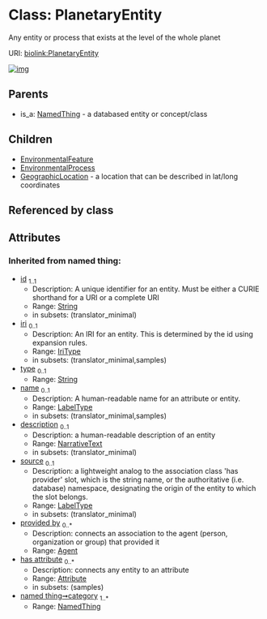 
# Class: PlanetaryEntity


Any entity or process that exists at the level of the whole planet

URI: [biolink:PlanetaryEntity](https://w3id.org/biolink/vocab/PlanetaryEntity)


[![img](https://yuml.me/diagram/nofunky;dir:TB/class/[PlanetaryEntity&#124;id(i):string;iri(i):iri_type%20%3F;type(i):string%20%3F;name(i):label_type%20%3F;description(i):narrative_text%20%3F;source(i):label_type%20%3F]^-[GeographicLocation],[PlanetaryEntity]^-[EnvironmentalProcess],[PlanetaryEntity]^-[EnvironmentalFeature],[NamedThing]^-[PlanetaryEntity],[NamedThing],[GeographicLocation],[EnvironmentalProcess],[EnvironmentalFeature],[Attribute],[Agent])](https://yuml.me/diagram/nofunky;dir:TB/class/[PlanetaryEntity&#124;id(i):string;iri(i):iri_type%20%3F;type(i):string%20%3F;name(i):label_type%20%3F;description(i):narrative_text%20%3F;source(i):label_type%20%3F]^-[GeographicLocation],[PlanetaryEntity]^-[EnvironmentalProcess],[PlanetaryEntity]^-[EnvironmentalFeature],[NamedThing]^-[PlanetaryEntity],[NamedThing],[GeographicLocation],[EnvironmentalProcess],[EnvironmentalFeature],[Attribute],[Agent])

## Parents

 *  is_a: [NamedThing](NamedThing.md) - a databased entity or concept/class

## Children

 * [EnvironmentalFeature](EnvironmentalFeature.md)
 * [EnvironmentalProcess](EnvironmentalProcess.md)
 * [GeographicLocation](GeographicLocation.md) - a location that can be described in lat/long coordinates

## Referenced by class


## Attributes


### Inherited from named thing:

 * [id](id.md)  <sub>1..1</sub>
     * Description: A unique identifier for an entity. Must be either a CURIE shorthand for a URI or a complete URI
     * Range: [String](types/String.md)
     * in subsets: (translator_minimal)
 * [iri](iri.md)  <sub>0..1</sub>
     * Description: An IRI for an entity. This is determined by the id using expansion rules.
     * Range: [IriType](types/IriType.md)
     * in subsets: (translator_minimal,samples)
 * [type](type.md)  <sub>0..1</sub>
     * Range: [String](types/String.md)
 * [name](name.md)  <sub>0..1</sub>
     * Description: A human-readable name for an attribute or entity.
     * Range: [LabelType](types/LabelType.md)
     * in subsets: (translator_minimal,samples)
 * [description](description.md)  <sub>0..1</sub>
     * Description: a human-readable description of an entity
     * Range: [NarrativeText](types/NarrativeText.md)
     * in subsets: (translator_minimal)
 * [source](source.md)  <sub>0..1</sub>
     * Description: a lightweight analog to the association class 'has provider' slot, which is the string name, or the authoritative (i.e. database) namespace, designating the origin of the entity to which the slot belongs.
     * Range: [LabelType](types/LabelType.md)
     * in subsets: (translator_minimal)
 * [provided by](provided_by.md)  <sub>0..\*</sub>
     * Description: connects an association to the agent (person, organization or group) that provided it
     * Range: [Agent](Agent.md)
 * [has attribute](has_attribute.md)  <sub>0..\*</sub>
     * Description: connects any entity to an attribute
     * Range: [Attribute](Attribute.md)
     * in subsets: (samples)
 * [named thing➞category](named_thing_category.md)  <sub>1..\*</sub>
     * Range: [NamedThing](NamedThing.md)
